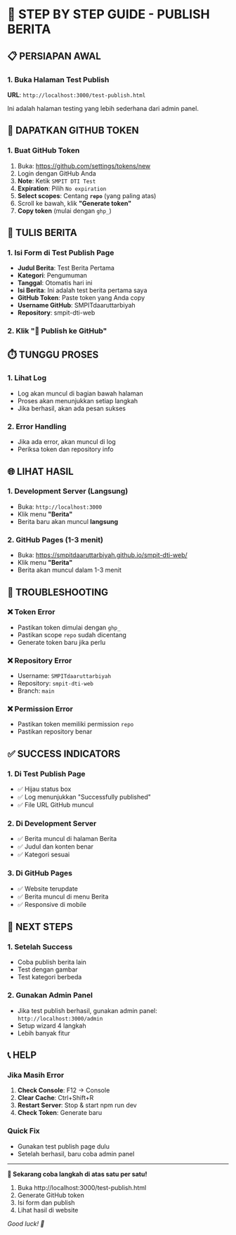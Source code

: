 # 🚀 STEP BY STEP GUIDE - PUBLISH BERITA

## 📋 PERSIAPAN AWAL

### 1. Buka Halaman Test Publish
**URL**: `http://localhost:3000/test-publish.html`

Ini adalah halaman testing yang lebih sederhana dari admin panel.

## 🔑 DAPATKAN GITHUB TOKEN

### 1. Buat GitHub Token
1. Buka: https://github.com/settings/tokens/new
2. Login dengan GitHub Anda
3. **Note**: Ketik `SMPIT DTI Test`
4. **Expiration**: Pilih `No expiration`
5. **Select scopes**: Centang **`repo`** (yang paling atas)
6. Scroll ke bawah, klik **"Generate token"**
7. **Copy token** (mulai dengan `ghp_`)

## 📝 TULIS BERITA

### 1. Isi Form di Test Publish Page
- **Judul Berita**: Test Berita Pertama
- **Kategori**: Pengumuman
- **Tanggal**: Otomatis hari ini
- **Isi Berita**: Ini adalah test berita pertama saya
- **GitHub Token**: Paste token yang Anda copy
- **Username GitHub**: SMPITdaaruttarbiyah
- **Repository**: smpit-dti-web

### 2. Klik "🚀 Publish ke GitHub"

## ⏱️ TUNGGU PROSES

### 1. Lihat Log
- Log akan muncul di bagian bawah halaman
- Proses akan menunjukkan setiap langkah
- Jika berhasil, akan ada pesan sukses

### 2. Error Handling
- Jika ada error, akan muncul di log
- Periksa token dan repository info

## 🌐 LIHAT HASIL

### 1. Development Server (Langsung)
- Buka: `http://localhost:3000`
- Klik menu **"Berita"**
- Berita baru akan muncul **langsung**

### 2. GitHub Pages (1-3 menit)
- Buka: https://smpitdaaruttarbiyah.github.io/smpit-dti-web/
- Klik menu **"Berita"**
- Berita akan muncul dalam 1-3 menit

## 🔧 TROUBLESHOOTING

### ❌ Token Error
- Pastikan token dimulai dengan `ghp_`
- Pastikan scope `repo` sudah dicentang
- Generate token baru jika perlu

### ❌ Repository Error
- Username: `SMPITdaaruttarbiyah`
- Repository: `smpit-dti-web`
- Branch: `main`

### ❌ Permission Error
- Pastikan token memiliki permission `repo`
- Pastikan repository benar

## ✅ SUCCESS INDICATORS

### 1. Di Test Publish Page
- ✅ Hijau status box
- ✅ Log menunjukkan "Successfully published"
- ✅ File URL GitHub muncul

### 2. Di Development Server
- ✅ Berita muncul di halaman Berita
- ✅ Judul dan konten benar
- ✅ Kategori sesuai

### 3. Di GitHub Pages
- ✅ Website terupdate
- ✅ Berita muncul di menu Berita
- ✅ Responsive di mobile

## 🎯 NEXT STEPS

### 1. Setelah Success
- Coba publish berita lain
- Test dengan gambar
- Test kategori berbeda

### 2. Gunakan Admin Panel
- Jika test publish berhasil, gunakan admin panel: `http://localhost:3000/admin`
- Setup wizard 4 langkah
- Lebih banyak fitur

## 📞 HELP

### Jika Masih Error
1. **Check Console**: F12 → Console
2. **Clear Cache**: Ctrl+Shift+R
3. **Restart Server**: Stop & start npm run dev
4. **Check Token**: Generate baru

### Quick Fix
- Gunakan test publish page dulu
- Setelah berhasil, baru coba admin panel

---

**🚀 Sekarang coba langkah di atas satu per satu!**

1. Buka http://localhost:3000/test-publish.html
2. Generate GitHub token
3. Isi form dan publish
4. Lihat hasil di website

*Good luck! 🎉*
